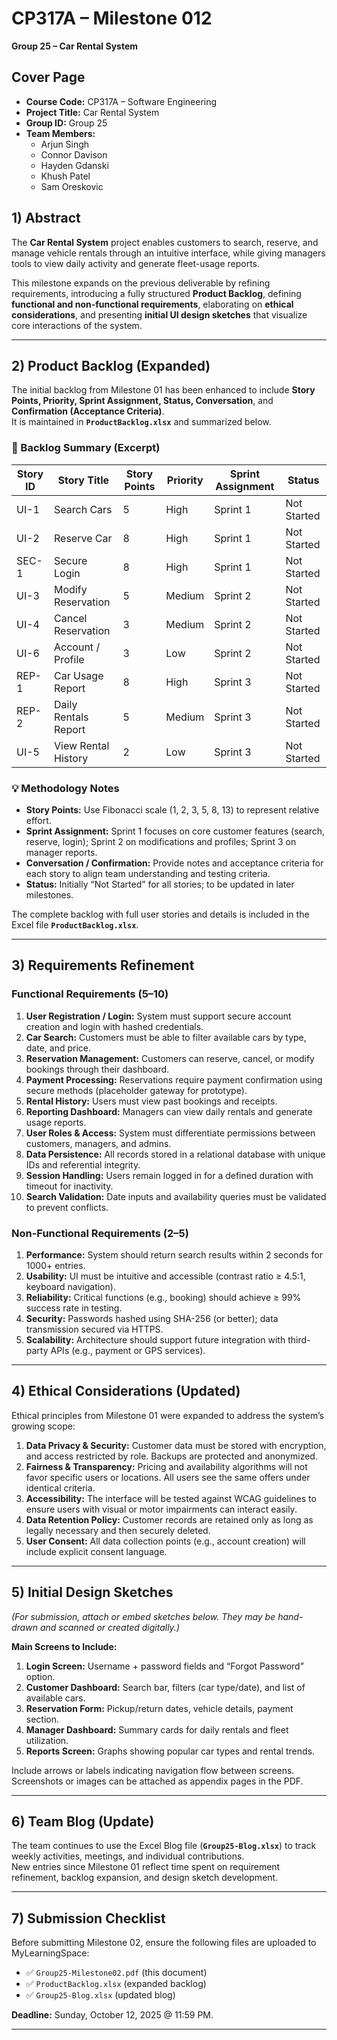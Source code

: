 # CP317A – Milestone 012 
**Group 25 – Car Rental System**  

## Cover Page
- **Course Code:** CP317A – Software Engineering
- **Project Title:** Car Rental System
- **Group ID:** Group 25
- **Team Members:**
  - Arjun Singh
  - Connor Davison
  - Hayden Gdanski
  - Khush Patel
  - Sam Oreskovic

## 1) Abstract
The **Car Rental System** project enables customers to search, reserve, and manage vehicle rentals through an intuitive interface, while giving managers tools to view daily activity and generate fleet-usage reports.  

This milestone expands on the previous deliverable by refining requirements, introducing a fully structured **Product Backlog**, defining **functional and non-functional requirements**, elaborating on **ethical considerations**, and presenting **initial UI design sketches** that visualize core interactions of the system.

---

## 2) Product Backlog (Expanded)
The initial backlog from Milestone 01 has been enhanced to include **Story Points, Priority, Sprint Assignment, Status, Conversation**, and **Confirmation (Acceptance Criteria)**.  
It is maintained in **`ProductBacklog.xlsx`** and summarized below.

### 🧩 Backlog Summary (Excerpt)
| Story ID | Story Title | Story Points | Priority | Sprint Assignment | Status |
|-----------|-------------|--------------|-----------|-------------------|---------|
| UI-1 | Search Cars | 5 | High | Sprint 1 | Not Started |
| UI-2 | Reserve Car | 8 | High | Sprint 1 | Not Started |
| SEC-1 | Secure Login | 8 | High | Sprint 1 | Not Started |
| UI-3 | Modify Reservation | 5 | Medium | Sprint 2 | Not Started |
| UI-4 | Cancel Reservation | 3 | Medium | Sprint 2 | Not Started |
| UI-6 | Account / Profile | 3 | Low | Sprint 2 | Not Started |
| REP-1 | Car Usage Report | 8 | High | Sprint 3 | Not Started |
| REP-2 | Daily Rentals Report | 5 | Medium | Sprint 3 | Not Started |
| UI-5 | View Rental History | 2 | Low | Sprint 3 | Not Started |

### 💡 Methodology Notes
- **Story Points:** Use Fibonacci scale (1, 2, 3, 5, 8, 13) to represent relative effort.  
- **Sprint Assignment:** Sprint 1 focuses on core customer features (search, reserve, login); Sprint 2 on modifications and profiles; Sprint 3 on manager reports.  
- **Conversation / Confirmation:** Provide notes and acceptance criteria for each story to align team understanding and testing criteria.  
- **Status:** Initially “Not Started” for all stories; to be updated in later milestones.  

The complete backlog with full user stories and details is included in the Excel file **`ProductBacklog.xlsx`**.

---

## 3) Requirements Refinement
### Functional Requirements (5–10)
1. **User Registration / Login:** System must support secure account creation and login with hashed credentials.  
2. **Car Search:** Customers must be able to filter available cars by type, date, and price.  
3. **Reservation Management:** Customers can reserve, cancel, or modify bookings through their dashboard.  
4. **Payment Processing:** Reservations require payment confirmation using secure methods (placeholder gateway for prototype).  
5. **Rental History:** Users must view past bookings and receipts.  
6. **Reporting Dashboard:** Managers can view daily rentals and generate usage reports.  
7. **User Roles & Access:** System must differentiate permissions between customers, managers, and admins.  
8. **Data Persistence:** All records stored in a relational database with unique IDs and referential integrity.  
9. **Session Handling:** Users remain logged in for a defined duration with timeout for inactivity.  
10. **Search Validation:** Date inputs and availability queries must be validated to prevent conflicts.

### Non-Functional Requirements (2–5)
1. **Performance:** System should return search results within 2 seconds for 1000+ entries.  
2. **Usability:** UI must be intuitive and accessible (contrast ratio ≥ 4.5:1, keyboard navigation).  
3. **Reliability:** Critical functions (e.g., booking) should achieve ≥ 99% success rate in testing.  
4. **Security:** Passwords hashed using SHA-256 (or better); data transmission secured via HTTPS.  
5. **Scalability:** Architecture should support future integration with third-party APIs (e.g., payment or GPS services).  

---

## 4) Ethical Considerations (Updated)
Ethical principles from Milestone 01 were expanded to address the system’s growing scope:  

1. **Data Privacy & Security:** Customer data must be stored with encryption, and access restricted by role. Backups are protected and anonymized.  
2. **Fairness & Transparency:** Pricing and availability algorithms will not favor specific users or locations. All users see the same offers under identical criteria.  
3. **Accessibility:** The interface will be tested against WCAG guidelines to ensure users with visual or motor impairments can interact easily.  
4. **Data Retention Policy:** Customer records are retained only as long as legally necessary and then securely deleted.  
5. **User Consent:** All data collection points (e.g., account creation) will include explicit consent language.  

---

## 5) Initial Design Sketches
*(For submission, attach or embed sketches below. They may be hand-drawn and scanned or created digitally.)*  

**Main Screens to Include:**
1. **Login Screen:** Username + password fields and “Forgot Password” option.  
2. **Customer Dashboard:** Search bar, filters (car type/date), and list of available cars.  
3. **Reservation Form:** Pickup/return dates, vehicle details, payment section.  
4. **Manager Dashboard:** Summary cards for daily rentals and fleet utilization.  
5. **Reports Screen:** Graphs showing popular car types and rental trends.  

Include arrows or labels indicating navigation flow between screens. Screenshots or images can be attached as appendix pages in the PDF.  

---

## 6) Team Blog (Update)
The team continues to use the Excel Blog file (**`Group25-Blog.xlsx`**) to track weekly activities, meetings, and individual contributions.  
New entries since Milestone 01 reflect time spent on requirement refinement, backlog expansion, and design sketch development.  

---

## 7) Submission Checklist
Before submitting Milestone 02, ensure the following files are uploaded to MyLearningSpace:  
- ✅ `Group25-Milestone02.pdf` (this document)  
- ✅ `ProductBacklog.xlsx` (expanded backlog)  
- ✅ `Group25-Blog.xlsx` (updated blog)  

**Deadline:** Sunday, October 12, 2025 @ 11:59 PM.  

---
